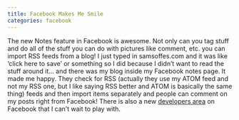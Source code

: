 ```yaml
---
title: Facebook Makes Me Smile
categories: facebook
---
```


The new Notes feature in Facebook is awesome. Not only can you tag stuff and do all of the stuff you can do with pictures like comment, etc. you can import RSS feeds from a blog! I just typed in samsoffes.com and it was like ‘click here to save’ or something so I did because I didn’t want to read the stuff around it… and there was my blog inside my Facebook notes page. It made me happy. They check for RSS (actually they use my ATOM feed and not my RSS one, but I like saying RSS better and ATOM is basically the same thing) feeds and then import items separately and people can comment on my posts right from Facebook! There is also a new [developers area](http://web.archive.org/web/20060902082807/http://developers.facebook.com/) on Facebook that I can’t wait to play with.
